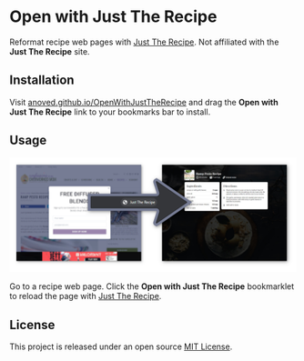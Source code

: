 # Open with Just The Recipe

Reformat recipe web pages with [Just The Recipe](https://www.justtherecipe.app/). Not affiliated with the **Just The Recipe** site.

## Installation

Visit [anoved.github.io/OpenWithJustTheRecipe](https://anoved.github.io/OpenWithJustTheRecipe/) and drag the **Open with Just The Recipe** link to your bookmarks bar to install.

## Usage

![Sample screenshot](jtr-screenshot.jpg)

Go to a recipe web page. Click the **Open with Just The Recipe** bookmarklet to reload the page with [Just The Recipe](https://www.justtherecipe.app/).

## License

This project is released under an open source [MIT License](https://choosealicense.com/licenses/mit/).
